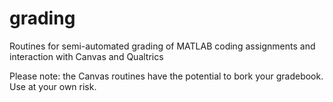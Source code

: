 # grading
Routines for semi-automated grading of MATLAB coding assignments and interaction with Canvas and Qualtrics

Please note: the Canvas routines have the potential to bork your gradebook. Use at your own risk. 
